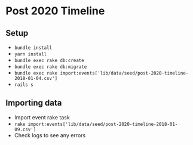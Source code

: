 # Post 2020 Timeline

## Setup

- `bundle install`
- `yarn install`
- `bundle exec rake db:create`
- `bundle exec rake db:migrate`
- `bundle exec rake import:events['lib/data/seed/post-2020-timeline-2018-01-04.csv']`
- `rails s`

## Importing data

- Import event rake task
- `rake import:events['lib/data/seed/post-2020-timeline-2018-01-09.csv']`
- Check logs to see any errors
